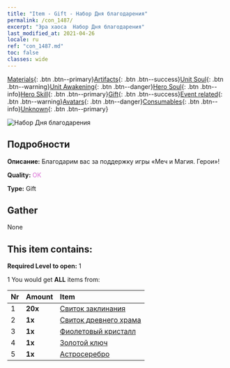```yaml
---
title: "Item - Gift - Набор Дня благодарения"
permalink: /con_1487/
excerpt: "Эра хаоса  Набор Дня благодарения"
last_modified_at: 2021-04-26
locale: ru
ref: "con_1487.md"
toc: false
classes: wide
---
```

 [Materials](/ItemsRU/){: .btn .btn--primary}[Artifacts](/ItemsRU/Artifacts/){: .btn .btn--success}[Unit Soul](/ItemsRU/UnitSoul/){: .btn .btn--warning}[Unit Awakening](/ItemsRU/UnitAwakening/){: .btn .btn--danger}[Hero Soul](/ItemsRU/HeroSoul/){: .btn .btn--info}[Hero Skill](/ItemsRU/HeroSkill/){: .btn .btn--primary}[Gift](/ItemsRU/Gift/){: .btn .btn--success}[Event related](/ItemsRU/Events/){: .btn .btn--warning}[Avatars](/ItemsRU/Avatars/){: .btn .btn--danger}[Consumables](/ItemsRU/Consumables/){: .btn .btn--info}[Unknown](/ItemsRU/Unknown/){: .btn .btn--primary}

 ![Набор Дня благодарения](/images/t/i_906011.png)

## Подробности
 **Описание:** Благодарим вас за поддержку игры «Меч и Магия. Герои»!

 **Quality:** <span style="color: #DA70D6">OK</span>

 **Type:** Gift

## Gather

  None

## This item contains:

 **Required Level to open:** 1

 1 You would get **ALL** items  from:

  | Nr | Amount |     Item    |
  |:---|:-------|:------------|
  | 1 |  **20x** | [Свиток заклинания](/ItemsRU/con_694/) |  | 
  | 2 |  **1x** | [Свиток древнего храма](/ItemsRU/con_697/) |  | 
  | 3 |  **1x** | [Фиолетовый кристалл](/ItemsRU/con_720/) |  | 
  | 4 |  **1x** | [Золотой ключ](/ItemsRU/con_783/) |  | 
  | 5 |  **1x** | [Астросеребро](/ItemsRU/con_969/) |  | 
